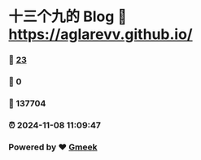# 十三个九的 Blog :link: https://aglarevv.github.io/ 
### :page_facing_up: [23](https://aglarevv.github.io//tag.html) 
### :speech_balloon: 0 
### :hibiscus: 137704 
### :alarm_clock: 2024-11-08 11:09:47 
### Powered by :heart: [Gmeek](https://github.com/Meekdai/Gmeek)
